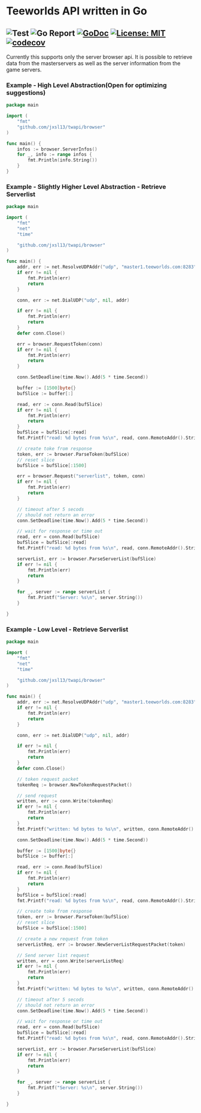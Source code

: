 # Teeworlds API written in Go 
## ![Test](https://github.com/jxsl13/twapi/workflows/Test/badge.svg) ![Go Report](https://goreportcard.com/badge/github.com/jxsl13/twapi) [![GoDoc](https://godoc.org/github.com/jxsl13/twapi?status.svg)](https://godoc.org/github.com/jxsl13/twapi) [![License: MIT](https://img.shields.io/badge/License-MIT-blue.svg)](https://opensource.org/licenses/MIT) [![codecov](https://codecov.io/gh/jxsl13/twapi/branch/master/graph/badge.svg)](https://codecov.io/gh/jxsl13/twapi)

Currently this supports only the server browser api.
It is possible to retrieve data from the masterservers as well as the server information from the game servers.

### Example - High Level Abstraction(Open for optimizing suggestions)
```Go
package main

import (
	"fmt"
	"github.com/jxsl13/twapi/browser"
)

func main() {
	infos := browser.ServerInfos()
	for _, info := range infos {
		fmt.Println(info.String())
	}
}
```


### Example - Slightly Higher Level Abstraction - Retrieve Serverlist
```Go
package main

import (
	"fmt"
	"net"
	"time"

	"github.com/jxsl13/twapi/browser"
)

func main() {
	addr, err := net.ResolveUDPAddr("udp", "master1.teeworlds.com:8283")
	if err != nil {
		fmt.Println(err)
		return
	}

	conn, err := net.DialUDP("udp", nil, addr)

	if err != nil {
		fmt.Println(err)
		return
	}
	defer conn.Close()

	err = browser.RequestToken(conn)
	if err != nil {
		fmt.Println(err)
		return
	}

	conn.SetDeadline(time.Now().Add(5 * time.Second))

	buffer := [1500]byte{}
	bufSlice := buffer[:]

	read, err := conn.Read(bufSlice)
	if err != nil {
		fmt.Println(err)
		return
	}
	bufSlice = bufSlice[:read]
	fmt.Printf("read: %d bytes from %s\n", read, conn.RemoteAddr().String())

	// create toke from response
	token, err := browser.ParseToken(bufSlice)
	// reset slice
	bufSlice = bufSlice[:1500]

	err = browser.Request("serverlist", token, conn)
	if err != nil {
		fmt.Println(err)
		return
	}

	// timeout after 5 secods
	// should not return an error
	conn.SetDeadline(time.Now().Add(5 * time.Second))

	// wait for response or time out
	read, err = conn.Read(bufSlice)
	bufSlice = bufSlice[:read]
	fmt.Printf("read: %d bytes from %s\n", read, conn.RemoteAddr().String())

	serverList, err := browser.ParseServerList(bufSlice)
	if err != nil {
		fmt.Println(err)
		return
	}

	for _, server := range serverList {
		fmt.Printf("Server: %s\n", server.String())
	}

}

```


### Example - Low Level - Retrieve Serverlist
```Go
package main

import (
	"fmt"
	"net"
	"time"

	"github.com/jxsl13/twapi/browser"
)

func main() {
	addr, err := net.ResolveUDPAddr("udp", "master1.teeworlds.com:8283")
	if err != nil {
		fmt.Println(err)
		return
	}

	conn, err := net.DialUDP("udp", nil, addr)

	if err != nil {
		fmt.Println(err)
		return
	}
	defer conn.Close()

	// token request packet
	tokenReq := browser.NewTokenRequestPacket()

	// send request
	written, err := conn.Write(tokenReq)
	if err != nil {
		fmt.Println(err)
		return
	}
	fmt.Printf("written: %d bytes to %s\n", written, conn.RemoteAddr().String())

	conn.SetDeadline(time.Now().Add(5 * time.Second))

	buffer := [1500]byte{}
	bufSlice := buffer[:]

	read, err := conn.Read(bufSlice)
	if err != nil {
		fmt.Println(err)
		return
	}
	bufSlice = bufSlice[:read]
	fmt.Printf("read: %d bytes from %s\n", read, conn.RemoteAddr().String())

	// create toke from response
	token, err := browser.ParseToken(bufSlice)
	// reset slice
	bufSlice = bufSlice[:1500]

	// create a new request from token
	serverListReq, err := browser.NewServerListRequestPacket(token)

	// Send server list request
	written, err = conn.Write(serverListReq)
	if err != nil {
		fmt.Println(err)
		return
	}
	fmt.Printf("written: %d bytes to %s\n", written, conn.RemoteAddr().String())

	// timeout after 5 secods
	// should not return an error
	conn.SetDeadline(time.Now().Add(5 * time.Second))

	// wait for response or time out
	read, err = conn.Read(bufSlice)
	bufSlice = bufSlice[:read]
	fmt.Printf("read: %d bytes from %s\n", read, conn.RemoteAddr().String())

	serverList, err := browser.ParseServerList(bufSlice)
	if err != nil {
		fmt.Println(err)
		return
	}

	for _, server := range serverList {
		fmt.Printf("Server: %s\n", server.String())
	}

}

```
